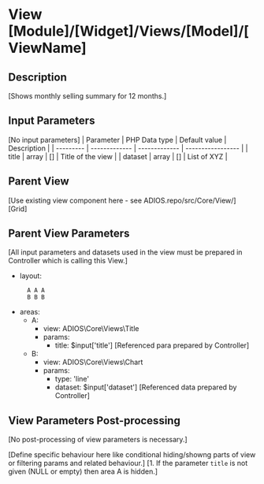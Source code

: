 # View [Module]/[Widget]/Views/[Model]/[ViewName]

## Description

[Shows monthly selling summary for 12 months.]

## Input Parameters
[No input parameters]
| Parameter | PHP Data type | Default value | Description       |
| --------- | ------------- | ------------- | ----------------- |
| title     | array         | []            | Title of the view |
| dataset   | array         | []            | List of XYZ       |

## Parent View

[Use existing view component here - see ADIOS.repo/src/Core/View/]
[Grid]

## Parent View Parameters
[All input parameters and datasets used in the view must be prepared in Controller which is calling this View.]

* layout:
  ```
    A A A
    B B B    
  ```
* areas:
  * A: 
    * view: ADIOS\Core\Views\Title
    * params:
      * title: $input['title'] [Referenced para prepared by Controller]
  * B:
    * view: ADIOS\Core\Views\Chart
    * params:
      * type: 'line'
      * dataset: $input['dataset'] [Referenced data prepared by Controller]

## View Parameters Post-processing

[No post-processing of view parameters is necessary.]

[Define specific behaviour here like conditional hiding/showng parts of view or filtering params and related behaviour.]
[1. If the parameter `title` is not given (NULL or empty) then area A is hidden.]


